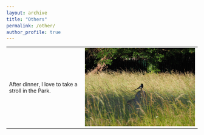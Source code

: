 ```yaml
---
layout: archive
title: "Others"
permalink: /other/
author_profile: true
---
```


<div align="center">
<table rules="none">
<tr>
<td>
<p>After dinner, I love to take a stroll in the Park.
</p>
</td>
<td>
<img src="../images/birds.png" style="zoom:50%"  alt="图片名称"/>
</td>
</tr>
</table>    
</div>



